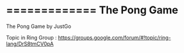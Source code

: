=============
The Pong Game
=============

The Pong Game by JustGo

Topic in Ring Group : https://groups.google.com/forum/#!topic/ring-lang/DrS8tmCV0pA

